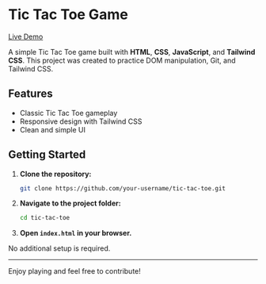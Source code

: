 # Tic Tac Toe Game

[Live Demo](https://your-live-link-here.com)

A simple Tic Tac Toe game built with **HTML**, **CSS**, **JavaScript**, and **Tailwind CSS**. This project was created to practice DOM manipulation, Git, and Tailwind CSS.

## Features

- Classic Tic Tac Toe gameplay
- Responsive design with Tailwind CSS
- Clean and simple UI

## Getting Started

1. **Clone the repository:**
    ```bash
    git clone https://github.com/your-username/tic-tac-toe.git
    ```
2. **Navigate to the project folder:**
    ```bash
    cd tic-tac-toe
    ```
3. **Open `index.html` in your browser.**

No additional setup is required.

---

Enjoy playing and feel free to contribute!